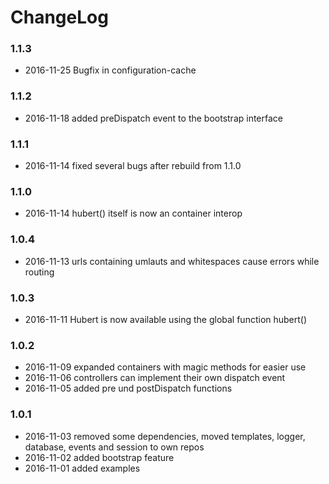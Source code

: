 # ChangeLog

### 1.1.3
- 2016-11-25 Bugfix in configuration-cache

### 1.1.2
- 2016-11-18 added preDispatch event to the bootstrap interface

### 1.1.1
- 2016-11-14 fixed several bugs after rebuild from 1.1.0

### 1.1.0
- 2016-11-14 hubert() itself is now an container interop

### 1.0.4
- 2016-11-13 urls containing umlauts and whitespaces cause errors while routing

### 1.0.3
- 2016-11-11 Hubert is now available using the global function hubert()

### 1.0.2 
- 2016-11-09 expanded containers with magic methods for easier use
- 2016-11-06 controllers can implement their own dispatch event
- 2016-11-05 added pre und postDispatch functions

### 1.0.1
- 2016-11-03 removed some dependencies, moved templates, logger, database, events and session to own repos
- 2016-11-02 added bootstrap feature
- 2016-11-01 added examples
